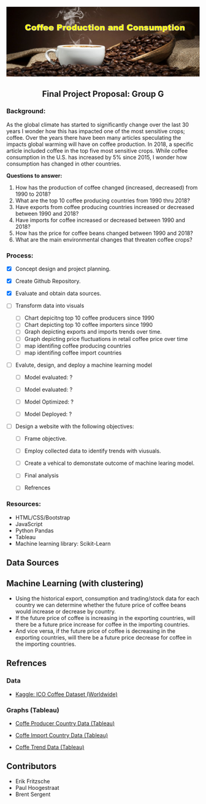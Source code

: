 
<b><div align = "center">![cover_art.png](images/cover_art.png)</div></b>


<h2><b><div align = "center">Final Project Proposal: Group G</div></b></h2>


### Background:
As the global climate has started to significantly change over the last 30 years I wonder how this has impacted one of the most sensitive crops; coffee. Over the years there have been many articles speculating the impacts global warming will have on coffee production. In 2018, a specific article included coffee in the top five most sensitive crops. While coffee consumption in the U.S. has increased by 5% since 2015, I wonder how consumption has changed in other countries.


<b>Questions to answer:</b>
1.	How has the production of coffee changed (increased, decreased) from 1990 to 2018?
2.	What are the top 10 coffee producing countries from 1990 thru 2018?
3.	Have exports from coffee producing countries increased or decreased between 1990 and 2018?
4.	Have imports for coffee increased or decreased between 1990 and 2018?
5.	How has the price for coffee beans changed between 1990 and 2018?
6.	What are the main environmental changes that threaten coffee crops?






### Process: 
- [x] Concept design and project planning.
- [x] Create Github Repository.
- [x] Evaluate and obtain data sources.

- [ ] Transform data into visuals
  - [ ] Chart depicitng top 10 coffee producers since 1990
  - [ ] Chart depicting top 10 coffee importers since 1990
  - [ ] Graph depicting exports and imports trends over time.
  - [ ] Graph depicting price fluctuations in retail coffee price over time
  - [ ] map identifing coffee producing countries
  - [ ] map identifing coffee import countries
  
- [ ] Evalute, design, and deploy a machine learning model
  - [ ] Model evaluated: ?
  - [ ] Model evaluated: ?
  - [ ] Model Optimized: ?
  - [ ] Model Deployed: ?
  

- [ ] Design a website with the following objectives:
  - [ ] Frame objective. 
  - [ ] Employ collected data to identify trends with viusuals.
  - [ ] Create a vehical to demonstate outcome of machine learing model.
  - [ ] Final analysis
  - [ ] Refrences



### Resources:
-	HTML/CSS/Bootstrap
-	JavaScript	
-	Python Pandas
-	Tableau
-	Machine learning library: Scikit-Learn

## Data Sources

## Machine Learning (with clustering)
*	Using the historical export, consumption and trading/stock data for each country we can determine whether the future price of coffee beans would increase or decrease by country.
*	If the future price of coffee is increasing in the exporting countries, will there be a future price increase for coffee in the importing countries.
*	And vice versa, if the future price of coffee is decreasing in the exporting countries, will there be a future price decrease for coffee in the importing countries.

## Refrences
### Data
* [Kaggle: ICO Coffee Dataset (Worldwide)](https://www.kaggle.com/yamaerenay/ico-coffee-dataset-worldwide)

### Graphs (Tableau)
* [Coffe Producer Country Data (Tableau)](https://public.tableau.com/profile/paul.hoogestraat#!/vizhome/coffe_prodiuction_2021P3/Dashboard1?publish=yes)

* [Coffe Import Country Data (Tableau)](https://public.tableau.com/profile/paul.hoogestraat#!/vizhome/Coffe_Import_2021P3/CoffeImport?publish=yes	)

* [Coffe Trend Data (Tableau)](https://public.tableau.com/profile/paul.hoogestraat#!/vizhome/coffe_trendlines_2021P3/coffe?publish=yes)



## Contributors

*	Erik Fritzsche
*	Paul Hoogestraat
*	Brent Sergent

